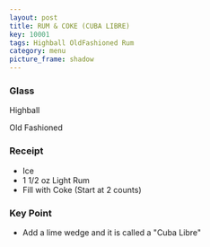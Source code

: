 ```yaml
---
layout: post
title: RUM & COKE (CUBA LIBRE)
key: 10001
tags: Highball OldFashioned Rum
category: menu
picture_frame: shadow
---
```


### Glass

Highball

Old Fashioned

### Receipt

* Ice
* 1 1/2 oz Light Rum
* Fill with Coke (Start at 2 counts)


### Key Point

* Add a lime wedge and it is called a "Cuba Libre"
